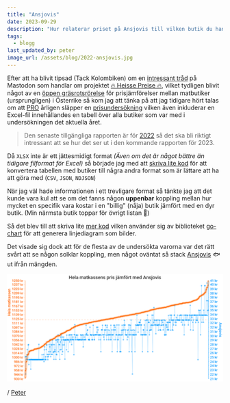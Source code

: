 ```yaml
---
title: "Ansjovis"
date: 2023-09-29
description: "Hur relaterar priset på Ansjovis till vilken butik du handlar i?"
tags:
  - blogg
last_updated_by: peter
image_url: /assets/blog/2022-ansjovis.jpg
---
```

Efter att ha blivit tipsad (Tack Kolombiken) om en [intressant tråd](https://mastoreader.io/?url=https%3A%2F%2Fmastodon.gamedev.place%2F%40badlogic%2F111071396799790275) på Mastodon som handlar om
projektet [🔥 Heisse Preise 🔥](https://heisse-preise.io/), vilket tydligen blivit något av en [öppen gräsrotsrörelse](https://github.com/badlogic/heissepreise)
för prisjämförelser mellan matbutiker (ursprungligen) i Österrike så kom jag att tänka på
att jag tidigare hört talas om att [PRO](https://pro.se/) årligen släpper en [prisundersökning](https://pro.se/sa-tycker-vi/halsa-friskvard-och-konsumentpolitik/konsumentpolitik/pros-prisundersokning.html) vilken även
inkluderar en Excel-fil innehållandes en tabell över alla butiker som var med i
undersökningen det aktuella året.

> Den senaste tillgängliga rapporten är för [2022](https://pro.se/sa-tycker-vi/halsa-friskvard-och-konsumentpolitik/konsumentpolitik/pros-prisundersokning/prisundersokningen-2022.html) så det ska bli riktigt intressant att se hur det ser ut i den kommande rapporten för 2023.

Då `XLSX` inte är ett jättesmidigt format _(Även om det är något bättre än tidigare filformat för Excel)_
så började jag med att [skriva lite kod](https://gist.github.com/peterhellberg/ceed862a83c29a80b5bbd4631c24fb27) för att konvertera tabellen med butiker till några andra format
som är lättare att ha att göra med (`CSV`, `JSON`, `NDJSON`)

När jag väl hade informationen i ett trevligare format så tänkte jag att det kunde vara kul att se om
det fanns någon **uppenbar** koppling mellan hur mycket en specifik vara kostar i en "billig" (nåja) butik
jämfört med en dyr butik. (Min närmsta butik toppar för övrigt listan 💸)

Så det blev till att skriva lite [mer kod](https://gist.github.com/peterhellberg/87404bed18555b6a01b672cc046a97cd) vilken använder sig av biblioteket [go-chart](https://github.com/wcharczuk/go-chart) för att generera
linjediagram som bilder.

Det visade sig dock att för de flesta av de undersökta varorna var det rätt svårt att se någon solklar
koppling, men något oväntat så stack [Ansjovis](https://sv.wikipedia.org/wiki/Ansjovis_(fisk)) 🐟 ut ifrån mängden.

![Hela matkassens pris jämfört med Ansjovis](/assets/blog/2023-ansjovis.png)

/ [Peter](/peter)
